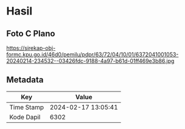 # Hasil

## Foto C Plano

https://sirekap-obj-formc.kpu.go.id/46d0/pemilu/pdpr/63/72/04/10/01/6372041001053-20240214-234532--03426fdc-9188-4a97-b61d-01ff469e3b86.jpg


## Metadata

| Key        | Value               |
| ---------- | ------------------- |
| Time Stamp | 2024-02-17 13:05:41 |
| Kode Dapil | 6302                |



